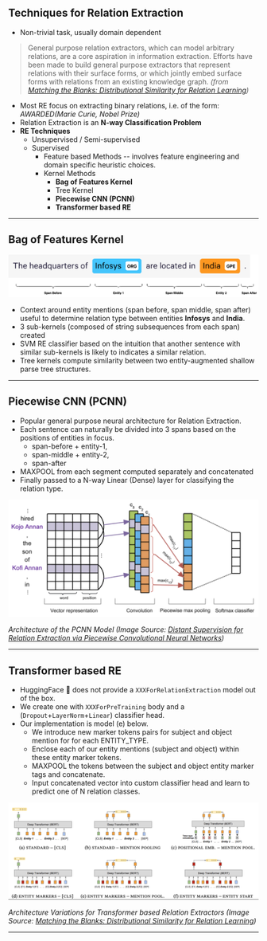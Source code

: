 ## Techniques for Relation Extraction

* Non-trivial task, usually domain dependent
> General purpose relation extractors, which can model arbitrary relations, are a core aspiration in information extraction. Efforts have been made to build general purpose extractors that represent relations with their surface forms, or which jointly embed surface forms with relations from an existing knowledge graph. _(from [Matching the Blanks: Distributional Similarity for Relation Learning](https://arxiv.org/abs/1906.03158))_
* Most RE focus on extracting binary relations, i.e. of the form: _AWARDED(Marie Curie, Nobel Prize)_
* Relation Extraction is an **N-way Classification Problem**
* **RE Techniques**
  * Unsupervised / Semi-supervised
  * Supervised
    * Feature based Methods -- involves feature engineering and domain specific heuristic choices.
    * Kernel Methods
      * **Bag of Features Kernel**
      * Tree Kernel
      * **Piecewise CNN (PCNN)**
      * **Transformer based RE**

---

## Bag of Features Kernel

<img src="figures/bag-of-features-kernel.png"/>

* Context around entity mentions (span before, span middle, span after) useful to determine relation type between entities **Infosys** and **India**.
* 3 sub-kernels (composed of string subsequences from each span) created
* SVM RE classifier based on the intuition that another sentence with similar sub-kernels is likely to indicates a similar relation.
* Tree kernels compute similarity between two entity-augmented shallow parse tree structures.

---

## Piecewise CNN (PCNN)

* Popular general purpose neural architecture for Relation Extraction.
* Each sentence can naturally be divided into 3 spans based on the positions of entities in focus.
  * span-before + entity-1, 
  * span-middle + entity-2, 
  * span-after
* MAXPOOL from each segment computed separately and concatenated
* Finally passed to a N-way Linear (Dense) layer for classifying the relation type.

<p align="center">
<img src="figures/pcnn-arch.png"/>

_Architecture of the PCNN Model (Image Source: [Distant Supervision for Relation Extraction via Piecewise Convolutional Neural Networks](https://aclanthology.org/D15-1203/))_
</p>

---

## Transformer based RE

* HuggingFace 🤗 does not provide a `XXXForRelationExtraction` model out of the box.
* We create one with `XXXForPreTraining` body and a (`Dropout`+`LayerNorm`+`Linear`) classifier head.
* Our implementation is model (e) below.
  * We introduce new marker tokens pairs for subject and object mention for for each ENTITY_TYPE.
  * Enclose each of our entity mentions (subject and object) within these entity marker tokens.
  * MAXPOOL the tokens between the subject and object entity marker tags and concatenate.
  * Input concatenated vector into custom classifier head and learn to predict one of N relation classes. 

<p align="center">
<img src="figures/re-transformer-archs.png"/>

_Architecture Variations for Transformer based Relation Extractors (Image Source: [Matching the Blanks: Distributional Similarity for Relation Learning](https://arxiv.org/abs/1906.03158))_
</p>

___

